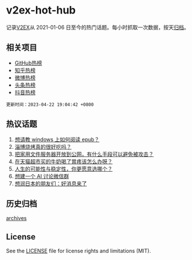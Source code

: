 # v2ex-hot-hub

 记录[V2EX](https://www.v2ex.com/)从 2021-01-06 日至今的热门话题。每小时抓取一次数据，按天[归档](archives)。
 
 ## 相关项目

- [GitHub热榜](https://github.com/lonnyzhang423/github-hot-hub)
- [知乎热榜](https://github.com/lonnyzhang423/zhihu-hot-hub)
- [微博热榜](https://github.com/lonnyzhang423/weibo-hot-hub)
- [头条热榜](https://github.com/lonnyzhang423/toutiao-hot-hub)
- [抖音热榜](https://github.com/lonnyzhang423/douyin-hot-hub)


 `更新时间：2023-04-22 19:04:42 +0800`

## 热议话题

1. [想请教 windows 上如何阅读 epub？](https://www.v2ex.com/t/934493)
1. [淄博烧烤真的很好吃吗？](https://www.v2ex.com/t/934469)
1. [把家用文件服务器开放到公网，有什么手段可以避免被攻击？](https://www.v2ex.com/t/934526)
1. [在天猫超市买的牛奶喝了胃疼该怎么办呀？](https://www.v2ex.com/t/934498)
1. [人生的可能性与稳定性，你更愿意选哪个？](https://www.v2ex.com/t/934511)
1. [想建一个 AI 讨论微信群](https://www.v2ex.com/t/934516)
1. [想润日本的朋友们：好消息来了](https://www.v2ex.com/t/934569)

## 历史归档

[archives](archives)

## License

See the [LICENSE](LICENSE) file for license rights and limitations (MIT).
